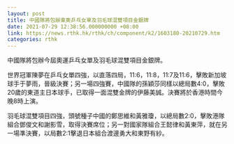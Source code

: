 ```yaml
---
layout: post
title: 中國隊將包辦東奧乒乓女單及羽毛球混雙項目金銀牌
date: 2021-07-29 12:38:56.000000000 +08:00
link: https://news.rthk.hk/rthk/ch/component/k2/1603180-20210729.htm
categories: rthk
---
```


中國隊將包辦今屆奧運乒乓女單及羽毛球混雙項目金銀牌。

世界冠軍陳夢在乒乓女單四強，以直落四局，11:6，11:8，11:7及11:6，擊敗新加坡球手于夢雨，晉級決賽；另一場四強賽，中國隊的孫穎莎同樣以總局數4:0，擊敗20歲的東道主日本球手，已取得一面混雙金牌的伊藤美誠。決賽將於香港時間今晚8時上演。

羽毛球混雙項目四強，頭號種子中國的鄭思維和黃雅瓊，以總局數2:0，擊敗港隊組合鄧俊文和謝影雪，取得決賽席位；另一對國家隊組合王懿律和黃東萍，就在另一場準決賽，以局數2:1擊退日本組合渡邊勇大和東野有紗。
